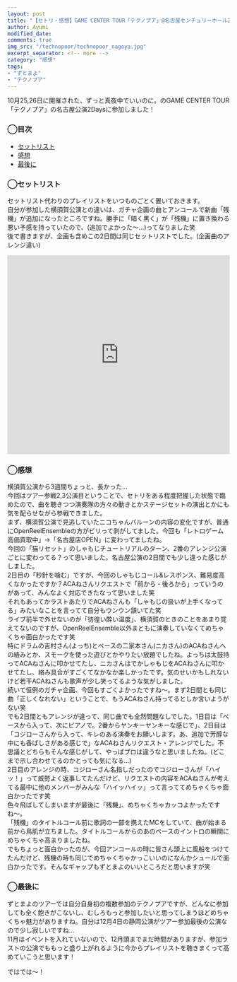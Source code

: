 ```yaml
---
layout: post
title: "【セトリ・感想】GAME CENTER TOUR「テクノプア」@名古屋センチュリーホール2Days"
author: Ayumi
modified_date: 
comments: true
img_src: "/technopoor/technopoor_nagoya.jpg"
excerpt_separator: <!-- more -->
category: "感想"
tags: 
- "ずとまよ"
- "テクノプア"
--- 
```

<!-- ブログ本文 -->
10月25,26日に開催された、ずっと真夜中でいいのに。のGAME CENTER TOUR「テクノプア」の名古屋公演2Daysに参加しました！    
<!-- more -->
### ◯目次
- [セットリスト](#anchor1)
- [感想](#anchor2)
- [最後に](#anchor3)

<a id="anchor1"></a>
### ◯セットリスト
セットリスト代わりのプレイリストをいつものごとく置いておきます。  
自分が参加した横須賀公演との違いは、ガチャ企画の曲とアンコールで新曲「残機」が追加になったところですね。勝手に「暗く黒く」が「残機」に置き換わる悪い予感を持っていたので、(追加でよかった〜…)ってなりました笑  
後で書きますが、企画も含めこの2日間は同じセットリストでした。(企画曲のアレンジ違い)  
<iframe allow="autoplay *; encrypted-media *; fullscreen *; clipboard-write" frameborder="0" height="450" style="width:100%;max-width:660px;overflow:hidden;background:transparent;" sandbox="allow-forms allow-popups allow-same-origin allow-scripts allow-storage-access-by-user-activation allow-top-navigation-by-user-activation" src="https://embed.music.apple.com/jp/playlist/game-center-tour-%E3%83%86%E3%82%AF%E3%83%8E%E3%83%97%E3%82%A2-%E5%90%8D%E5%8F%A4%E5%B1%8B%E3%82%BB%E3%83%B3%E3%83%81%E3%83%A5%E3%83%AA%E3%83%BC%E3%83%9B%E3%83%BC%E3%83%AB/pl.u-vxy6kL4uP2gEqd"></iframe>

<a id="anchor2"></a>
### ◯感想
横須賀公演から3週間ちょっと、長かった…  
今回はツアー参戦2,3公演目ということで、セトリをある程度把握した状態で臨めたので、曲を聴きつつ演奏隊の方々の動きとかステージセットの演出とかにも
気を配らせながら参戦できました。  
まず、横須賀公演で見逃していたニコちゃんバルーンの内容の変化ですが、普通にOpenReelEnsembleの方がビリって剥がしてました。今回も「レトロゲーム高価買取中」→「名古屋店OPEN」に変わってましたね。  
今回の「猫リセット」のしゃもじチュートリアルのターン、2番のアレンジ公演ごとに変わってる？って思いました。名古屋公演の2日間でも少し違った感じがしました。  
2日目の「秒針を噛む」ですが、今回のしゃもじコール&レスポンス、難易度高くなかったですか？ACAねさんリクエストで「前から・後ろから」っていうのがあって、みんなよく対応できたなって思いました笑  
それもあってかラストあたりでACAねさんも「しゃもじの扱いが上手くなってる」みたいなことを言ってて自分もウンウン頷いてた笑  
ライブ前半で外せないのが「彷徨い酔い温度」、横須賀のときのことをあまり覚えてないのですが、OpenReelEnsemble以外まともに演奏していなくてめちゃくちゃ面白かったです笑  
特にドラムの吉村さん(よっち)とベースの二家本さん(ニカさん)のACAねさんへの絡みとか、スモークを使った遊びとかやりたい放題でしたね。よっちは太鼓持ってACAねさんに叩かせてたし、ニカさんはでかしゃもじをACAねさんに叩かせてたし、絡み具合がすごくてなかなか楽しかったです。気のせいかもしれないけど若干ACAねさんも歌声が少し笑ってるような気がしました。  
続いて恒例のガチャ企画、今回もすごくよかったですね〜。まず2日間とも同じ曲「正しくなれない」ということで、もうACAねさん持ってるとしか言いようがない笑  
でも2日間ともアレンジが違って、同じ曲でも全然問題なしでした。1日目は「ベースから入って、次にピアノで。2番からヤンキーヤンキーな感じで」、2日目は「コジローさんから入って、キレのある演奏をお願いします。あ、追加で芳醇な中にも香ばしさがある感じで」なACAねさんリクエスト・アレンジでした。不思議とどちらもそんな感じがして、やっぱプロは違うなと思いましたね。(どこまで示し合わせてるのかとっても気になる…)  
2日目のアレンジの時、コジローさん名指しだったのでコジローさんが「ハイッ！」って威勢よく返事してたんだけど、リクエストの内容をACAねさんが考えてる最中に他のメンバーがみんな「ハイッハイッ」って言っててめちゃくちゃ面白かったです笑  
色々飛ばしてしまいますが最後に「残機」、めちゃくちゃカッコよかったですね〜。  
「残機」のタイトルコール前に歌詞の一部を携えたMCをしていて、曲が始まる前から鳥肌が立ちました。タイトルコールからのあのベースのイントロの瞬間にめちゃくちゃ高まりましたね。  
でもちょっと面白かったのが、今回アンコールの時に皆さん頭上に風船をつけてたんだけど、残機の時も同じでめちゃくちゃかっこいいのになんかシュールで面白かったです。そんなギャップもずとまよのいいところだと思いますが笑  

<a id="anchor3"></a>
### ◯最後に
ずとまよのツアーでは自分自身初の複数参加のテクノプアですが、どんなに参加しても全く飽きがこないし、むしろもっと参加したいと思ってしまうほどめちゃくちゃ魅力がありますね。自分は12月4日の静岡公演がツアー参加最後の公演なので少し寂しいですね…  
11月はイベントを入れていないので、12月頭までまだ時間がありますが、参加ラストの公演でももっと盛り上がれるように今からプレイリストを聴きまくって高めていこうと思います！  

ではでは〜！  

<!-- 本文終了 -->